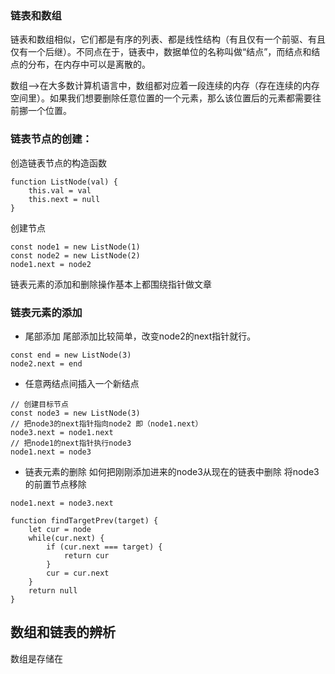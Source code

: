 ### 链表和数组
链表和数组相似，它们都是有序的列表、都是线性结构（有且仅有一个前驱、有且仅有一个后继）。不同点在于，链表中，数据单位的名称叫做“结点”，而结点和结点的分布，在内存中可以是离散的。

数组-->在大多数计算机语言中，数组都对应着一段连续的内存（存在连续的内存空间里）。如果我们想要删除任意位置的一个元素，那么该位置后的元素都需要往前挪一个位置。
### 链表节点的创建：
创造链表节点的构造函数
```
function ListNode(val) {
	this.val = val
	this.next = null
}

```
创建节点
```
const node1 = new ListNode(1)
const node2 = new ListNode(2)
node1.next = node2

```
链表元素的添加和删除操作基本上都围绕指针做文章


### 链表元素的添加

- 尾部添加
尾部添加比较简单，改变node2的next指针就行。
```
const end = new ListNode(3)
node2.next = end

```
- 任意两结点间插入一个新结点
```
// 创建目标节点
const node3 = new ListNode(3)
// 把node3的next指针指向node2 即（node1.next）
node3.next = node1.next
// 把node1的next指针执行node3
node1.next = node3

```

- 链表元素的删除
如何把刚刚添加进来的node3从现在的链表中删除
将node3的前置节点移除
```
node1.next = node3.next

```

```
function findTargetPrev(target) {
	let cur = node
	while(cur.next) {
		if (cur.next === target) {
			return cur
		}
		cur = cur.next
	}
	return null
}

```

## 数组和链表的辨析
数组是存储在


